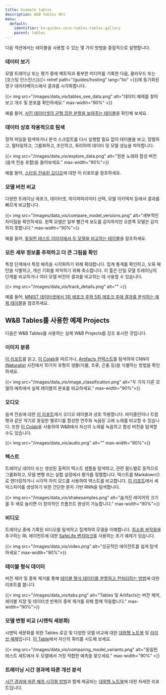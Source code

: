 ```yaml
---
title: Example tables
description: W&B Tables 예시
menu:
  default:
    identifier: ko-guides-core-tables-tables-gallery
    parent: tables
---
```


다음 섹션에서는 테이블을 사용할 수 있는 몇 가지 방법을 중점적으로 설명합니다.

### 데이터 보기

모델 트레이닝 또는 평가 중에 메트릭과 풍부한 미디어를 기록한 다음, 클라우드 또는 [호스팅 인스턴스]({{< relref path="/guides/hosting" lang="ko" >}})에 동기화된 영구 데이터베이스에서 결과를 시각화합니다.

{{< img src="/images/data_vis/tables_see_data.png" alt="데이터 예제를 찾아보고 개수 및 분포를 확인하세요." max-width="90%" >}}

예를 들어, [사진 데이터셋의 균형 잡힌 분할을 보여주는 테이블](https://wandb.ai/stacey/mendeleev/artifacts/balanced_data/inat_80-10-10_5K/ab79f01e007113280018/files/data_split.table.json)을 확인해 보세요.

### 데이터 상호 작용적으로 탐색

정적 파일을 탐색하거나 분석 스크립트를 다시 실행할 필요 없이 테이블을 보고, 정렬하고, 필터링하고, 그룹화하고, 조인하고, 쿼리하여 데이터 및 모델 성능을 파악합니다.

{{< img src="/images/data_vis/explore_data.png" alt="원본 노래와 합성 버전(음색 전송 포함)을 들어보세요." max-width="90%">}}

예를 들어, [스타일 전송된 오디오](https://wandb.ai/stacey/cshanty/reports/Whale2Song-W-B-Tables-for-Audio--Vmlldzo4NDI3NzM)에 대한 이 리포트를 참조하세요.

### 모델 버전 비교

다양한 트레이닝 에포크, 데이터셋, 하이퍼파라미터 선택, 모델 아키텍처 등에서 결과를 빠르게 비교합니다.

{{< img src="/images/data_vis/compare_model_versions.png" alt="세부적인 차이점을 확인하세요. 왼쪽 모델은 일부 빨간색 보도를 감지하지만 오른쪽 모델은 감지하지 못합니다." max-width="90%">}}

예를 들어, [동일한 테스트 이미지에서 두 모델을 비교하는 테이블](https://wandb.ai/stacey/evalserver_answers_2/artifacts/results/eval_Daenerys/c2290abd3d7274f00ad8/files/eval_results.table.json#b6dae62d4f00d31eeebf$eval_Bob)을 참조하세요.

### 모든 세부 정보를 추적하고 더 큰 그림을 확인

특정 단계에서 특정 예측을 시각화하기 위해 확대합니다. 집계 통계를 확인하고, 오류 패턴을 식별하고, 개선 기회를 파악하기 위해 축소합니다. 이 툴은 단일 모델 트레이닝의 단계를 비교하거나 여러 모델 버전의 결과를 비교하는 데 사용할 수 있습니다.

{{< img src="/images/data_vis/track_details.png" alt="" >}}

예를 들어, [MNIST 데이터셋에서 1회 에포크 후와 5회 에포크 후에 결과를 분석하는 예제 테이블](https://wandb.ai/stacey/mnist-viz/artifacts/predictions/baseline/d888bc05719667811b23/files/predictions.table.json#7dd0cd845c0edb469dec)을 참조하세요.

## W&B Tables를 사용한 예제 Projects
다음은 W&B Tables를 사용하는 실제 W&B Projects를 강조 표시한 것입니다.

### 이미지 분류

[이 리포트](https://wandb.ai/stacey/mendeleev/reports/Visualize-Data-for-Image-Classification--VmlldzozNjE3NjA)를 읽고, [이 Colab](https://wandb.me/dsviz-nature-colab)을 따르거나, [Artifacts 컨텍스트](https://wandb.ai/stacey/mendeleev/artifacts/val_epoch_preds/val_pred_gawf9z8j/2dcee8fa22863317472b/files/val_epoch_res.table.json)를 탐색하여 CNN이 [iNaturalist](https://www.inaturalist.org/pages/developers) 사진에서 10가지 유형의 생물(식물, 조류, 곤충 등)을 식별하는 방법을 확인하세요.

{{< img src="/images/data_vis/image_classification.png" alt="두 가지 다른 모델의 예측에서 실제 레이블의 분포를 비교하세요." max-width="90%">}}

### 오디오

음색 전송에 대한 [이 리포트](https://wandb.ai/stacey/cshanty/reports/Whale2Song-W-B-Tables-for-Audio--Vmlldzo4NDI3NzM)에서 오디오 테이블과 상호 작용합니다. 바이올린이나 트럼펫과 같은 악기로 동일한 멜로디를 합성한 연주와 녹음된 고래 노래를 비교할 수 있습니다. 또한 [이 Colab](http://wandb.me/audio-transfer)을 사용하여 W&B에서 자신의 노래를 녹음하고 합성 버전을 탐색할 수도 있습니다.

{{< img src="/images/data_vis/audio.png" alt="" max-width="90%">}}

### 텍스트

트레이닝 데이터 또는 생성된 출력의 텍스트 샘플을 탐색하고, 관련 필드별로 동적으로 그룹화하고, 모델 변형 또는 실험 설정에서 평가를 정렬합니다. 텍스트를 Markdown으로 렌더링하거나 시각적 차이 모드를 사용하여 텍스트를 비교합니다. [이 리포트](https://wandb.ai/stacey/nlg/reports/Visualize-Text-Data-Predictions--Vmlldzo1NzcwNzY)에서 셰익스피어를 생성하기 위한 간단한 문자 기반 RNN을 탐색합니다.

{{< img src="/images/data_vis/shakesamples.png" alt="숨겨진 레이어의 크기를 두 배로 늘리면 더 창의적인 프롬프트 완성이 가능합니다." max-width="90%">}}

### 비디오

트레이닝 중에 기록된 비디오를 탐색하고 집계하여 모델을 이해합니다. [최소화 부작용](https://wandb.ai/stacey/saferlife/artifacts/video/videos_append-spawn/c1f92c6e27fa0725c154/files/video_examples.table.json)을 추구하는 RL 에이전트에 대한 [SafeLife 벤치마크](https://wandb.ai/safelife/v1dot2/benchmark)를 사용하는 초기 예제가 있습니다.

{{< img src="/images/data_vis/video.png" alt="성공적인 에이전트를 쉽게 탐색하세요." max-width="90%">}}

### 테이블 형식 데이터

버전 제어 및 중복 제거를 통해 [테이블 형식 데이터를 분할하고 전처리하는 방법](https://wandb.ai/dpaiton/splitting-tabular-data/reports/Tabular-Data-Versioning-and-Deduplication-with-Weights-Biases--VmlldzoxNDIzOTA1)에 대한 리포트를 봅니다.

{{< img src="/images/data_vis/tabs.png" alt="Tables 및 Artifacts는 버전 제어, 레이블 지정 및 데이터셋 반복의 중복 제거를 위해 함께 작동합니다." max-width="90%">}}

### 모델 변형 비교 (시멘틱 세분화)

시멘틱 세분화를 위한 Tables 로깅 및 다양한 모델 비교에 대한 [대화형 노트북](https://wandb.me/dsviz-cars-demo) 및 [라이브 예제](https://wandb.ai/stacey/evalserver_answers_2/artifacts/results/eval_Daenerys/c2290abd3d7274f00ad8/files/eval_results.table.json#a57f8e412329727038c2$eval_Ada)입니다. [이 Table](https://wandb.ai/stacey/evalserver_answers_2/artifacts/results/eval_Daenerys/c2290abd3d7274f00ad8/files/eval_results.table.json)에서 자신의 쿼리를 시도해 보세요.

{{< img src="/images/data_vis/comparing_model_variants.png" alt="동일한 테스트 세트에서 두 모델에서 가장 적합한 예측을 찾으세요." max-width="90%" >}}

### 트레이닝 시간 경과에 따른 개선 분석

[시간 경과에 따른 예측 시각화 방법](https://wandb.ai/stacey/mnist-viz/reports/Visualize-Predictions-over-Time--Vmlldzo1OTQxMTk)과 함께 제공되는 [대화형 노트북](https://wandb.me/dsviz-mnist-colab)에 대한 자세한 리포트입니다.
